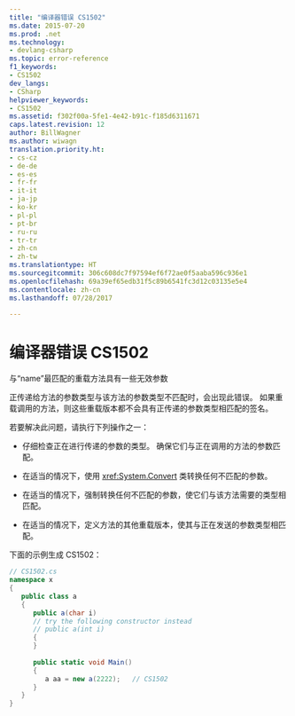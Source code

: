 ```yaml
---
title: "编译器错误 CS1502"
ms.date: 2015-07-20
ms.prod: .net
ms.technology:
- devlang-csharp
ms.topic: error-reference
f1_keywords:
- CS1502
dev_langs:
- CSharp
helpviewer_keywords:
- CS1502
ms.assetid: f302f00a-5fe1-4e42-b91c-f185d6311671
caps.latest.revision: 12
author: BillWagner
ms.author: wiwagn
translation.priority.ht:
- cs-cz
- de-de
- es-es
- fr-fr
- it-it
- ja-jp
- ko-kr
- pl-pl
- pt-br
- ru-ru
- tr-tr
- zh-cn
- zh-tw
ms.translationtype: HT
ms.sourcegitcommit: 306c608dc7f97594ef6f72ae0f5aaba596c936e1
ms.openlocfilehash: 69a39ef65edb31f5c89b6541fc3d12c03135e5e4
ms.contentlocale: zh-cn
ms.lasthandoff: 07/28/2017

---
```

# <a name="compiler-error-cs1502"></a>编译器错误 CS1502
与“name”最匹配的重载方法具有一些无效参数  
  
 正传递给方法的参数类型与该方法的参数类型不匹配时，会出现此错误。 如果重载调用的方法，则这些重载版本都不会具有正传递的参数类型相匹配的签名。  
  
 若要解决此问题，请执行下列操作之一：  
  
-   仔细检查正在进行传递的参数的类型。 确保它们与正在调用的方法的参数匹配。  
  
-   在适当的情况下，使用 <xref:System.Convert> 类转换任何不匹配的参数。  
  
-   在适当的情况下，强制转换任何不匹配的参数，使它们与该方法需要的类型相匹配。  
  
-   在适当的情况下，定义方法的其他重载版本，使其与正在发送的参数类型相匹配。  
  
 下面的示例生成 CS1502：  
  
```csharp  
// CS1502.cs  
namespace x  
{  
   public class a  
   {  
      public a(char i)  
      // try the following constructor instead  
      // public a(int i)  
      {  
      }  
  
      public static void Main()  
      {  
         a aa = new a(2222);   // CS1502  
      }  
   }  
}  
```

